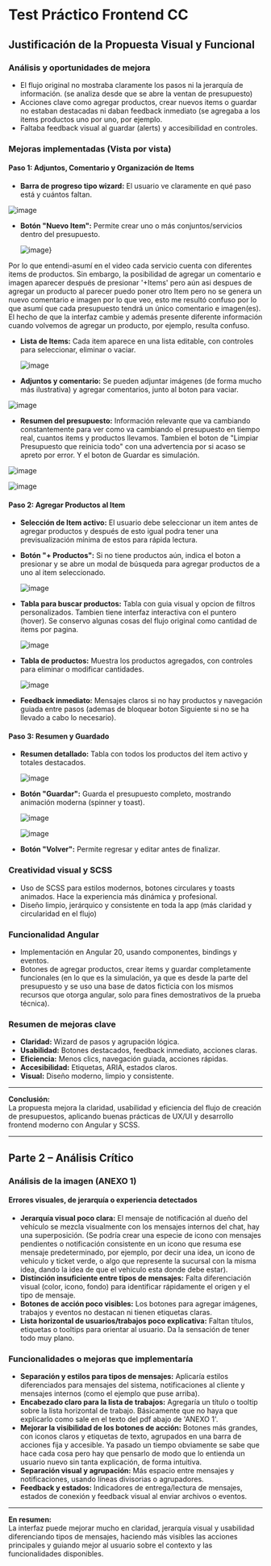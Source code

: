 # Test Práctico Frontend CC

## Justificación de la Propuesta Visual y Funcional

### Análisis y oportunidades de mejora

- El flujo original no mostraba claramente los pasos ni la jerarquía de información. (se analiza desde que se abre la ventan de presupuesto)
- Acciones clave como agregar productos, crear nuevos items o guardar no estaban destacadas ni daban feedback inmediato (se agregaba a los items productos uno por uno, por ejemplo.
- Faltaba feedback visual al guardar (alerts) y accesibilidad en controles.

### Mejoras implementadas (Vista por vista)

#### Paso 1: Adjuntos, Comentario y Organización de Items
- **Barra de progreso tipo wizard:** El usuario ve claramente en qué paso está y cuántos faltan.
 
![image](https://github.com/user-attachments/assets/1c9622ca-26c5-4c8b-9e0b-d6a708aa7a50)

- **Botón "Nuevo Item":** Permite crear uno o más conjuntos/servicios dentro del presupuesto.

  ![image](https://github.com/user-attachments/assets/a6ed47bb-c06b-44fc-b854-a097db1ad0a8)}

Por lo que entendi-asumí en el video cada servicio cuenta con diferentes items de productos. Sin embargo, la posibilidad de agregar un comentario e imagen aparecer después de presionar '+Items' pero aún asi despues de agregar un producto al parecer puedo poner otro Item pero no se genera un nuevo comentario e imagen por lo que veo, esto me resultó confuso por lo que asumí que cada presupuesto tendrá un único comentario e imagen(es). El hecho de que la interfaz cambie y además presente diferente información cuando volvemos de agregar un producto, por ejemplo, resulta confuso.

- **Lista de Items:** Cada item aparece en una lista editable, con controles para seleccionar, eliminar o vaciar. 

  ![image](https://github.com/user-attachments/assets/8904e873-3143-4a74-a653-29e1cab3699b)

- **Adjuntos y comentario:** Se pueden adjuntar imágenes (de forma mucho más ilustrativa) y agregar comentarios, junto al boton para vaciar.

 ![image](https://github.com/user-attachments/assets/5c2b3e07-38b4-4dd8-859f-1174e97cd029)

 
- **Resumen del presupuesto:** Información relevante que va cambiando constantemente para ver como va cambiando el presupuesto en tiempo real, cuantos items y productos llevamos. Tambien el boton de "Limpiar Presupuesto que reinicia todo" con una advertencia por si acaso se apreto por error. Y el boton de Guardar es simulación.
  
![image](https://github.com/user-attachments/assets/fb179c30-9b05-4e27-956e-ded087d20f8c)


![image](https://github.com/user-attachments/assets/89005905-d62b-46b6-bb7a-151428c0503e)

  
#### Paso 2: Agregar Productos al Item
- **Selección de Item activo:** El usuario debe seleccionar un item antes de agregar productos y después de esto igual podra tener una previsualización mínima de estos para rápida lectura.
- **Botón "+ Productos":** Si no tiene productos aún, indica el boton a presionar y se abre un modal de búsqueda para agregar productos de a uno al item seleccionado.

   ![image](https://github.com/user-attachments/assets/c7f6f65a-a35f-4dd8-ad19-aad02543d2bb)

- **Tabla para buscar productos:** Tabla con guia visual y opcion de filtros personalizados. Tambien tiene interfaz interactiva con el puntero (hover). Se conservo algunas cosas del flujo original como cantidad de items por pagina.

  ![image](https://github.com/user-attachments/assets/f2083e33-3daa-421c-a5d5-1334e02c08ec)


- **Tabla de productos:** Muestra los productos agregados, con controles para eliminar o modificar cantidades.

  ![image](https://github.com/user-attachments/assets/91250846-2327-43b2-956c-f7db349edc13)

- **Feedback inmediato:** Mensajes claros si no hay productos y navegación guiada entre pasos (ademas de bloquear boton Siguiente si no se ha llevado a cabo lo necesario).

#### Paso 3: Resumen y Guardado
- **Resumen detallado:** Tabla con todos los productos del item activo y totales destacados.

  ![image](https://github.com/user-attachments/assets/ac1616c7-41a2-475f-9689-ef8338a5b543)

- **Botón "Guardar":** Guarda el presupuesto completo, mostrando animación moderna (spinner y toast).

   ![image](https://github.com/user-attachments/assets/657062e6-a4bc-4162-ae48-4bd479fcd90d)

  ![image](https://github.com/user-attachments/assets/42be5738-ffaa-4a29-93fc-49e162d06cc3)


- **Botón "Volver":** Permite regresar y editar antes de finalizar.

### Creatividad visual y SCSS

- Uso de SCSS para estilos modernos, botones circulares y toasts animados. Hace la experiencia más dinámica y profesional.
- Diseño limpio, jerárquico y consistente en toda la app (más claridad y circularidad en el flujo)

### Funcionalidad Angular

- Implementación en Angular 20, usando componentes, bindings y eventos.
- Botones de agregar productos, crear items y guardar completamente funcionales (en lo que es la simulación, ya que es desde la parte del presupuesto y se uso una base de datos ficticia con los mismos recursos que otorga angular, solo para fines demostrativos de la prueba técnica).

### Resumen de mejoras clave

- **Claridad:** Wizard de pasos y agrupación lógica.
- **Usabilidad:** Botones destacados, feedback inmediato, acciones claras.
- **Eficiencia:** Menos clics, navegación guiada, acciones rápidas.
- **Accesibilidad:** Etiquetas, ARIA, estados claros.
- **Visual:** Diseño moderno, limpio y consistente.

---

**Conclusión:**  
La propuesta mejora la claridad, usabilidad y eficiencia del flujo de creación de presupuestos, aplicando buenas prácticas de UX/UI y desarrollo frontend moderno con Angular y SCSS.

---

## Parte 2 – Análisis Crítico

### Análisis de la imagen (ANEXO 1)

#### Errores visuales, de jerarquía o experiencia detectados

- **Jerarquía visual poco clara:** El mensaje de notificación al dueño del vehículo se mezcla visualmente con los mensajes internos del chat, hay una superposición. (Se podría crear una especie de icono con mensajes pendientes o notificación consistente en un icono que resuma ese mensaje predeterminado, por ejemplo, por decir una idea, un icono de vehiculo y ticket verde, o algo que represente la sucursal con la misma idea, dando la idea de que el vehiculo esta donde debe estar).
- **Distinción insuficiente entre tipos de mensajes:** Falta diferenciación visual (color, icono, fondo) para identificar rápidamente el origen y el tipo de mensaje.
- **Botones de acción poco visibles:** Los botones para agregar imágenes, trabajos y eventos no destacan ni tienen etiquetas claras.
- **Lista horizontal de usuarios/trabajos poco explicativa:** Faltan títulos, etiquetas o tooltips para orientar al usuario. Da la sensación de tener todo muy plano.

### Funcionalidades o mejoras que implementaría

- **Separación y estilos para tipos de mensajes:** Aplicaría estilos diferenciados para mensajes del sistema, notificaciones al cliente y mensajes internos  (como el ejemplo que puse arriba).
- **Encabezado claro para la lista de trabajos:** Agregaría un título o tooltip sobre la lista horizontal de trabajo. Básicamente que no haya que explicarlo como sale en el texto del pdf abajo de 'ANEXO 1'.
- **Mejorar la visibilidad de los botones de acción:** Botones más grandes, con iconos claros y etiquetas de texto, agrupados en una barra de acciones fija y accesible. Ya pasado un tiempo obviamente se sabe que hace cada cosa pero hay que pensarlo de modo que lo entienda un usuario nuevo sin tanta explicación, de forma intuitiva.
- **Separación visual y agrupación:** Más espacio entre mensajes y notificaciones, usando líneas divisorias o agrupadores.
- **Feedback y estados:** Indicadores de entrega/lectura de mensajes, estados de conexión y feedback visual al enviar archivos o eventos.

---

**En resumen:**  
La interfaz puede mejorar mucho en claridad, jerarquía visual y usabilidad diferenciando tipos de mensajes, haciendo más visibles las acciones principales y guiando mejor al usuario sobre el contexto y las funcionalidades disponibles.

 
